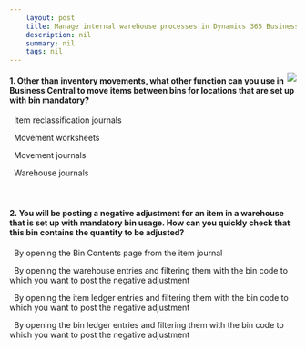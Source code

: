 ```yaml
---
    layout: post
    title: Manage internal warehouse processes in Dynamics 365 Business Central  
    description: nil
    summary: nil
    tags: nil
---
```



 <a target="_blank" href="https://docs.microsoft.com/en-us/learn/modules/manage-internal-warehouse-processes/6-check/"><i class="fas fa-external-link-alt"></i> </a>
 <img align="right" src="https://docs.microsoft.com/en-us/learn/achievements/manage-internal-warehouse-processes.svg">
####  1. Other than inventory movements, what other function can you use in Business Central to move items between bins for locations that are set up with bin mandatory?


<i class='fas fa-check-square' style='color: Dodgerblue;'></i> &nbsp;&nbsp;Item reclassification journals

<i class='far fa-square'></i> &nbsp;&nbsp;Movement worksheets

<i class='far fa-square'></i> &nbsp;&nbsp;Movement journals

<i class='far fa-square'></i> &nbsp;&nbsp;Warehouse journals
<br />
<br />
<br />

####  2. You will be posting a negative adjustment for an item in a warehouse that is set up with mandatory bin usage. How can you quickly check that this bin contains the quantity to be adjusted?


<i class='fas fa-check-square' style='color: Dodgerblue;'></i> &nbsp;&nbsp;By opening the Bin Contents page from the item journal

<i class='far fa-square'></i> &nbsp;&nbsp;By opening the warehouse entries and filtering them with the bin code to which you want to post the negative adjustment

<i class='far fa-square'></i> &nbsp;&nbsp;By opening the item ledger entries and filtering them with the bin code to which you want to post the negative adjustment

<i class='far fa-square'></i> &nbsp;&nbsp;By opening the bin ledger entries and filtering them with the bin code to which you want to post the negative adjustment
<br />
<br />
<br />
